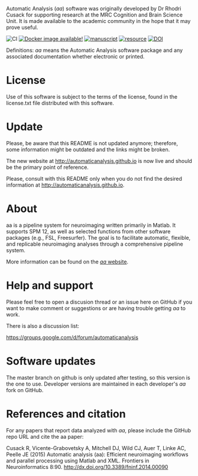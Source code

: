 Automatic Analysis (_aa_) software was originally developed by Dr Rhodri Cusack
for supporting research at the MRC Cognition and Brain Science Unit. It
is made available to the academic community in the hope that it may
prove useful.

![CI](https://github.com/automaticanalysis/automaticanalysis/actions/workflows/aa_use_case_test.yml/badge.svg?event=push)
[![Docker image available!](https://img.shields.io/badge/docker-bids%2Faa-brightgreen.svg?logo=docker&style=flat)](https://hub.docker.com/r/bids/aa/)
[![manuscript](https://img.shields.io/badge/doi-10.3389%2Ffninf.2014.00090-blue.svg?style=flat)](http://doi.org/10.3389/fninf.2014.00090)
[![resource](https://img.shields.io/badge/RRID-SCR__003560-blue?style=flat)](https://scicrunch.org/scicrunch/Resources/record/nlx_144509-1/SCR_003560/resolver)
[![DOI](https://zenodo.org/badge/3820833.svg)](https://zenodo.org/badge/latestdoi/3820833)

Definitions: _aa_ means the Automatic Analysis software package and any
associated documentation whether electronic or printed.

# License

Use of this software is subject to the terms of the license, found in
the license.txt file distributed with this software.

# Update #

Please, be aware that this README is not updated anymore; therefore, some information might be outdated and the links might be broken.

The new website at http://automaticanalysis.github.io is now live and should be the primary point of reference.

Please, consult with this README only when you do not find the desired information at http://automaticanalysis.github.io.

# About

aa is a pipeline system for neuroimaging written primarily in Matlab. It
supports SPM 12, as well as selected functions from other software packages 
(e.g., FSL, Freesurfer). The goal is to facilitate automatic, flexible, and 
replicable neuroimaging analyses through a comprehensive pipeline system.

More information can be found on the [_aa_ website](http://automaticanalysis.github.io).

# Help and support

Please feel free to open a discusion thread or an issue here on GitHub if you want to make comment or suggestions or are having trouble getting _aa_ to work.

There is also a discussion list:

https://groups.google.com/d/forum/automaticanalysis

# Software updates

The master branch on github is only updated after testing, so this version is the one to use. Developer versions are maintained in each developer's _aa_ fork on GitHub.

# References and citation

For any papers that report data analyzed with _aa_, please include the
GitHub repo URL and cite the aa paper:

Cusack R, Vicente-Grabovetsky A, Mitchell DJ, Wild CJ, Auer T, Linke AC,
Peelle JE (2015) Automatic analysis (aa): Efficient neuroimaging
workflows and parallel processing using Matlab and XML. Frontiers in
Neuroinformatics 8:90.
http://dx.doi.org/10.3389/fninf.2014.00090
